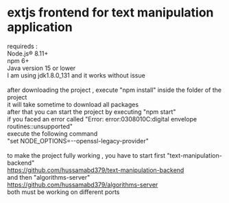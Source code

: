 # extjs frontend for text manipulation application
requireds :<br>
Node.js® 8.11+<br>
npm 6+<br>
Java version 15 or lower<br>
I am using jdk1.8.0_131 and it works without issue<br>
<br>
after downloading the project , execute "npm install" inside the folder of the project<br>
it will take sometime to download all packages<br>
after that you can start the project by executing "npm start"<br>
if you faced an error called "Error: error:0308010C:digital envelope routines::unsupported"<br>
execute the following command <br>
"set NODE_OPTIONS=--openssl-legacy-provider"<br>
<br>
to make the project fully working , you have to start first "text-manipulation-backend"<br>
https://github.com/hussamabd379/text-manipulation-backend<br>
and then "algorithms-server"<br>
https://github.com/hussamabd379/algorithms-server<br>
both must be working on different ports<br>
